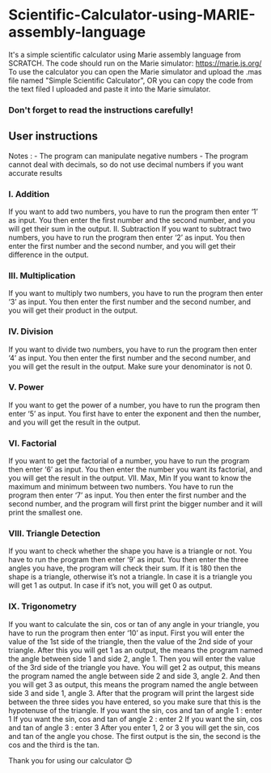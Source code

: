 # Scientific-Calculator-using-MARIE-assembly-language

It's a simple scientific calculator using Marie assembly language from SCRATCH.
The code should run on the Marie simulator: https://marie.js.org/ 
To use the calculator you can open the Marie simulator and upload the .mas file named "Simple Scientific Calculator",
OR you can copy the code from the text filed I uploaded and paste it into the Marie simulator.
### Don't forget to read the instructions carefully!

## User instructions

Notes : - The program can manipulate negative numbers
        -	The program cannot deal with decimals, so do not use decimal numbers if you want accurate results

### I.	Addition
If you want to add two numbers, you have to run the program then enter ‘1’ as input. You then enter the first number and the second number, and you will get their sum in the output.
II.	Subtraction
If you want to subtract two numbers, you have to run the program then enter ‘2’ as input. You then enter the first number and the second number, and you will get their difference in the output.
 
### III.	Multiplication
If you want to multiply two numbers, you have to run the program then enter ‘3’ as input. You then enter the first number and the second number, and you will get their product in the output.

### IV.	Division
If you want to divide two numbers, you have to run the program then enter ‘4’ as input. You then enter the first number and the second number, and you will get the result in the output.  Make sure your denominator is not 0.

### V.	Power
If you want to get the power of a number, you have to run the program then enter ‘5’ as input. You first have to enter the exponent and then the number, and you will get the result in the output.

### VI.	Factorial
If you want to get the factorial of a number, you have to run the program then enter ‘6’ as input. You then enter the number you want its factorial, and you will get the result in the output.
VII.	Max, Min 
If you want to know the maximum and minimum between two numbers. You have to run the program then enter ‘7’ as input. You then enter the first number and the second number, and the program will first print the bigger number and it will print the smallest one.



### VIII.	Triangle Detection 
If you want to check whether the shape you have is a triangle or not. You have to run the program then enter ‘9’ as input. You then enter the three angles you have, the program will check their sum. If it is 180 then the shape is a triangle, otherwise it’s not a triangle.
In case it is a triangle you will get 1 as output.
In case if it’s not, you will get  0 as output.

### IX.	Trigonometry 
If you want to calculate the sin, cos or tan of any angle in your triangle, you have to run the program then enter ‘10’ as input. 
First you will enter the value of the 1st side of the triangle, then the value of the 2nd side of your triangle. After this you will get 1 as an output, the means the program named the angle between side 1 and side 2, angle 1. Then you will enter the value of the 3rd side of the triangle you have. You will get 2 as output, this means the program named the angle between side 2 and side 3, angle 2. And then you will get 3 as output, this means the program named the angle between side 3 and side 1, angle 3.
After that the program will print the largest side between the three sides you have entered, so you make sure that this is the hypotenuse of the triangle.
If you want the sin, cos and tan of angle 1 : enter 1
If you want the sin, cos and tan of angle 2 : enter 2
If you want the sin, cos and tan of angle 3 : enter 3
After you enter 1, 2 or 3 you will get the sin, cos and tan of the angle you chose.
The first output is the sin, the second is the cos and the third is the tan.



Thank you for using our calculator 😊


